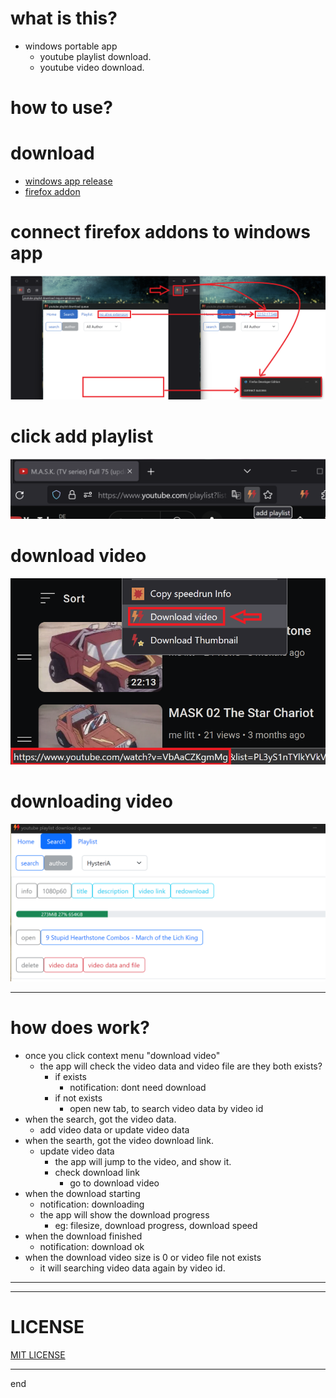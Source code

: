 
# what is this?
 - windows portable app
   - youtube playlist download.
   - youtube video download.

# how to use?

# download
- [windows app release](https://github.com/queue-download-youtube-playlist/queue-download-desktop/releases/latest)
- [firefox addon](https://addons.mozilla.org/en-US/firefox/addon/youtube-playlist-download-win/)

# connect firefox addons to windows app
![connect windows app](/image/connect_windows_app.png)

# click add playlist
![click_add_playlist_icon](/image/click_add_playlist_icon.png)

# download video
![click_download_video](/image/click_download_video.png)

# downloading video
![downloading video](/image/downloading_a_video.png)

---

# how does work?
- once you click context menu "download video"
   - the app will check the video data and video file are they both exists?
      - if exists
         - notification: dont need download
      - if not exists
         - open new tab, to search video data by video id
- when the search, got the video data.
   - add video data or update video data
- when the searth, got the video download link.
   - update video data
      - the app will jump to the video, and show it.
      - check download link
         - go to download video
- when the download starting
   - notification: downloading
   - the app will show the download progress
      - eg: filesize, download progress, download speed
- when the download finished
   - notification: download ok
- when the download video size is 0 or video file not exists
   - it will searching video data again by video id.


---

---

# LICENSE

[MIT LICENSE](https://github.com/queue-download-youtube-playlist/queue-download-desktop/blob/main/LICENSE)

---

end